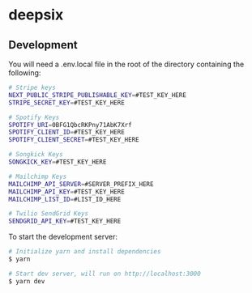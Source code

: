 # deepsix

## Development

You will need a .env.local file in the root of the directory containing the following:
```sh
# Stripe keys
NEXT_PUBLIC_STRIPE_PUBLISHABLE_KEY=#TEST_KEY_HERE
STRIPE_SECRET_KEY=#TEST_KEY_HERE

# Spotify Keys
SPOTIFY_URI=0BFG1QbcRKPny71AbK7Xrf
SPOTIFY_CLIENT_ID=#TEST_KEY_HERE
SPOTIFY_CLIENT_SECRET=#TEST_KEY_HERE

# Songkick Keys
SONGKICK_KEY=#TEST_KEY_HERE

# Mailchimp Keys
MAILCHIMP_API_SERVER=#SERVER_PREFIX_HERE
MAILCHIMP_API_KEY=#TEST_KEY_HERE
MAILCHIMP_LIST_ID=#LIST_ID_HERE

# Twilio SendGrid Keys
SENDGRID_API_KEY=#TEST_KEY_HERE
```

To start the development server:
```sh
# Initialize yarn and install dependencies
$ yarn

# Start dev server, will run on http://localhost:3000
$ yarn dev
```